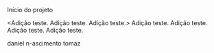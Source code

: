 Início do projeto

<Adição teste.
Adição teste.
Adição teste.>
Adição teste.
Adição teste.
Adição teste.
Adição teste.

daniel n-ascimento tomaz



